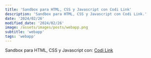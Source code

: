 ```yaml
---
title: 'Sandbox para HTML, CSS y Javascript con Codi Link'
description: 'Sandbox para HTML, CSS y Javascript con Codi Link.'
date: '2024/02/26'
modified_date: '2024/02/26'
image: /assets/images/posts/webapp.png
subtitle: 'webapp'
tags: 'webapp'
---
```


Sandbox para HTML, CSS y Javascript con: [Codi Link](https://codi.link/)
